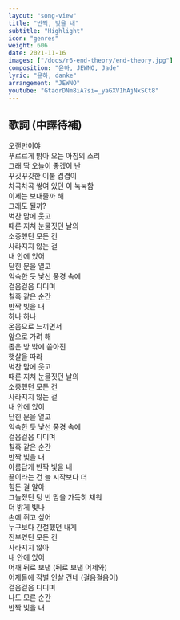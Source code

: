 ```yaml
---
layout: "song-view"
title: "반짝, 빛을 내"
subtitle: "Highlight"
icon: "genres"
weight: 606
date: 2021-11-16
images: ["/docs/r6-end-theory/end-theory.jpg"]
composition: "윤하, JEWNO, Jade"
lyric: "윤하, danke"
arrangement: "JEWNO"
youtube: "GtaorDNm8iA?si=_yaGXV1hAjNxSCt8"
---
```


## 歌詞 (中譯待補)

오랜만이야  
푸르르게 밝아 오는 아침의 소리  
그래 딱 오늘이 좋겠어 난  
꾸깃꾸깃한 이불 겹겹이  
차곡차곡 쌓여 있던 이 눅눅함  
이제는 보내줄까 해  
그래도 될까?  
벅찬 맘에 웃고  
때론 지쳐 눈물짓던 날의  
소중했던 모든 건  
사라지지 않는 걸  
내 안에 있어  
닫힌 문을 열고  
익숙한 듯 낯선 풍경 속에  
걸음걸음 디디며  
칠흑 같은 순간  
반짝 빛을 내  
하나 하나  
온몸으로 느끼면서  
앞으로 가려 해  
좁은 방 밖에 쏟아진  
햇살을 따라  
벅찬 맘에 웃고  
때론 지쳐 눈물짓던 날의  
소중했던 모든 건  
사라지지 않는 걸  
내 안에 있어  
닫힌 문을 열고  
익숙한 듯 낯선 풍경 속에  
걸음걸음 디디며  
칠흑 같은 순간  
반짝 빛을 내  
아름답게 반짝 빛을 내  
끝이라는 건 늘 시작보다 더  
힘든 걸 알아  
그늘졌던 텅 빈 맘을 가득히 채워  
더 밝게 빛나  
손에 쥐고 싶어  
누구보다 간절했던 내게  
전부였던 모든 건  
사라지지 않아  
내 안에 있어  
어깨 뒤로 보낸 (뒤로 보낸 어제와)  
어제들에 작별 인살 건네 (걸음걸음이)  
걸음걸음 디디며  
나도 모른 순간  
반짝 빛을 내  
